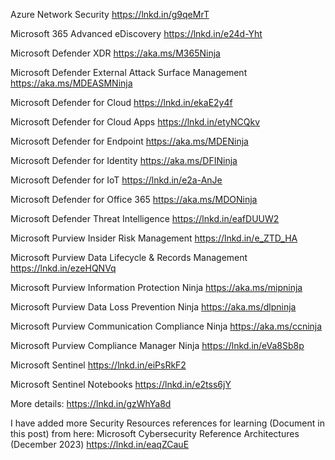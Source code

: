 Azure Network Security https://lnkd.in/g9qeMrT

Microsoft 365 Advanced eDiscovery https://lnkd.in/e24d-Yht

Microsoft Defender XDR https://aka.ms/M365Ninja

Microsoft Defender External Attack Surface Management https://aka.ms/MDEASMNinja

Microsoft Defender for Cloud https://lnkd.in/ekaE2y4f 

Microsoft Defender for Cloud Apps https://lnkd.in/etyNCQkv

Microsoft Defender for Endpoint https://aka.ms/MDENinja

Microsoft Defender for Identity https://aka.ms/DFINinja

Microsoft Defender for IoT https://lnkd.in/e2a-AnJe

Microsoft Defender for Office 365 https://aka.ms/MDONinja

Microsoft Defender Threat Intelligence https://lnkd.in/eafDUUW2

Microsoft Purview Insider Risk Management https://lnkd.in/e_ZTD_HA

Microsoft Purview Data Lifecycle & Records Management https://lnkd.in/ezeHQNVq

Microsoft Purview Information Protection Ninja https://aka.ms/mipninja

Microsoft Purview Data Loss Prevention Ninja https://aka.ms/dlpninja

Microsoft Purview Communication Compliance Ninja https://aka.ms/ccninja

Microsoft Purview Compliance Manager Ninja https://lnkd.in/eVa8Sb8p

Microsoft Sentinel https://lnkd.in/eiPsRkF2

Microsoft Sentinel Notebooks https://lnkd.in/e2tss6jY

More details: https://lnkd.in/gzWhYa8d 

I have added more Security Resources references for learning (Document in this post) from here: Microsoft Cybersecurity Reference Architectures (December 2023) https://lnkd.in/eaqZCauE 